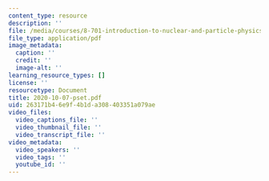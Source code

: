 ```yaml
---
content_type: resource
description: ''
file: /media/courses/8-701-introduction-to-nuclear-and-particle-physics-fall-2020/2020-10-07-pset.pdf
file_type: application/pdf
image_metadata:
  caption: ''
  credit: ''
  image-alt: ''
learning_resource_types: []
license: ''
resourcetype: Document
title: 2020-10-07-pset.pdf
uid: 263171b4-6e9f-4b1d-a308-403351a079ae
video_files:
  video_captions_file: ''
  video_thumbnail_file: ''
  video_transcript_file: ''
video_metadata:
  video_speakers: ''
  video_tags: ''
  youtube_id: ''
---
```

